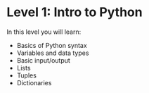 # Level 1: Intro to Python
In this level you will learn:
- Basics of Python syntax
- Variables and data types
- Basic input/output
- Lists
- Tuples
- Dictionaries
